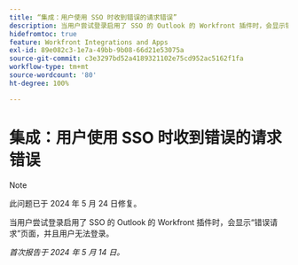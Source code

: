 ```yaml
---
title: “集成：用户使用 SSO 时收到错误的请求错误”
description: 当用户尝试登录启用了 SSO 的 Outlook 的 Workfront 插件时，会显示错误请求页面，并且用户无法登录。
hidefromtoc: true
feature: Workfront Integrations and Apps
exl-id: 89e082c3-1e7a-49bb-9b08-66d21e53075a
source-git-commit: c3e3297bd52a4189321102e75cd952ac5162f1fa
workflow-type: tm+mt
source-wordcount: '80'
ht-degree: 100%

---
```


# 集成：用户使用 SSO 时收到错误的请求错误

>[!NOTE]
>
>此问题已于 2024 年 5 月 24 日修复。

当用户尝试登录启用了 SSO 的 Outlook 的 Workfront 插件时，会显示“错误请求”页面，并且用户无法登录。

_首次报告于 2024 年 5 月 14 日。_
